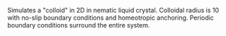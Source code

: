 Simulates a "colloid" in 2D in nematic liquid crystal. Colloidal radius is 10 with no-slip boundary conditions and homeotropic anchoring. Periodic boundary conditions surround the entire system.